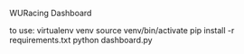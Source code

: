 WURacing Dashboard

to use:
virtualenv venv
source venv/bin/activate
pip install -r requirements.txt
python dashboard.py
